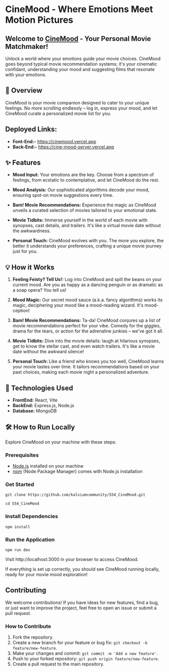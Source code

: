 # CineMood - Where Emotions Meet Motion Pictures

## Welcome to [CineMood](https://cinemood.vercel.app/) - Your Personal Movie Matchmaker!

Unlock a world where your emotions guide your movie choices. CineMood goes beyond typical movie recommendation systems; it's your cinematic confidant, understanding your mood and suggesting films that resonate with your emotions.

## 🌈 Overview

CineMood is your movie companion designed to cater to your unique feelings. No more scrolling endlessly – log in, express your mood, and let CineMood curate a personalized movie list for you.

## Deployed Links:
- **Font-End:-** https://cinemood.vercel.app
- **Back-End:-** https://cine-mood-server.vercel.app

## ✨ Features

- **Mood Input:** Your emotions are the key. Choose from a spectrum of feelings, from ecstatic to contemplative, and let CineMood do the rest.

- **Mood Analysis:** Our sophisticated algorithms decode your mood, ensuring spot-on movie suggestions every time.

- **Bam! Movie Recommendations:** Experience the magic as CineMood unveils a curated selection of movies tailored to your emotional state.

- **Movie Tidbits:** Immerse yourself in the world of each movie with synopses, cast details, and trailers. It's like a virtual movie date without the awkwardness.

- **Personal Touch:** CineMood evolves with you. The more you explore, the better it understands your preferences, crafting a unique movie journey just for you.

## 💡 How it Works

1. **Feeling Feisty? Tell Us!:** Log into CineMood and spill the beans on your current mood. Are you as happy as a dancing penguin or as dramatic as a soap opera? You tell us!

2. **Mood Magic:** Our secret mood sauce (a.k.a. fancy algorithms) works its magic, deciphering your mood like a mood-reading wizard. It's mood-ception!

3. **Bam! Movie Recommendations:** Ta-da! CineMood conjures up a list of movie recommendations perfect for your vibe. Comedy for the giggles, drama for the tears, or action for the adrenaline junkies – we've got it all.

4. **Movie Tidbits:** Dive into the movie details: laugh at hilarious synopses, get to know the stellar cast, and even watch trailers. It's like a movie date without the awkward silence!

5. **Personal Touch:** Like a friend who knows you too well, CineMood learns your movie tastes over time. It tailors recommendations based on your past choices, making each movie night a personalized adventure.

## 🚀 Technologies Used

- **FrontEnd:** React, Vite
- **BackEnd:** Express.js, Node.js
- **Database:** MongoDB

## 🛠️ How to Run Locally

Explore CineMood on your machine with these steps:

### Prerequisites

- [Node.js](https://nodejs.org/) installed on your machine
- [npm](https://www.npmjs.com/) (Node Package Manager) comes with Node.js installation

### Get Started

`git clone https://github.com/kalviumcommunity/S54_CineMood.git`

`cd S54_CineMood`

### Install Dependencies
`npm install`

### Run the Application

`npm run dev`

Visit http://localhost:3000 in your browser to access CineMood.

If everything is set up correctly, you should see CineMood running locally, ready for your movie mood exploration!

## Contributing

We welcome contributions! If you have ideas for new features, find a bug, or just want to improve the project, feel free to open an issue or submit a pull request.

### How to Contribute
1. Fork the repository.
2. Create a new branch for your feature or bug fix: `git checkout -b feature/new-feature`.
3. Make your changes and commit: `git commit -m 'Add a new feature'`.
4. Push to your forked repository: `git push origin feature/new-feature`.
6. Create a pull request to the main repository.
